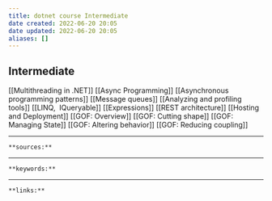 ```yaml
---
title: dotnet course Intermediate
date created: 2022-06-20 20:05
date updated: 2022-06-20 20:05
aliases: []
---
```


## Intermediate

[[Multithreading in .NET]]
[[Async Programming]]
[[Asynchronous programming patterns]]
[[Message queues]]
[[Analyzing and profiling tools]]
[[LINQ,  IQueryable]]
[[Expressions]]
[[REST architecture]]
[[Hosting and Deployment]]
[[GOF: Overview]]
[[GOF: Cutting shape]]
[[GOF: Managing State]]
[[GOF: Altering behavior]]
[[GOF: Reducing coupling]]

---

`**sources:**`

---

`**keywords:**`

---

`**links:**`
